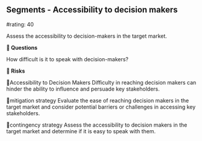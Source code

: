 

## Segments - Accessibility to decision makers

#rating: 40


Assess the accessibility to decision-makers in the target market.

**💭 Questions**

How difficult is it to speak with decision-makers?

**🚨 Risks**

🚨Accessibility to Decision Makers
Difficulty in reaching decision makers can hinder the ability to influence and persuade key stakeholders.

🚨mitigation strategy
Evaluate the ease of reaching decision makers in the target market and consider potential barriers or challenges in accessing key stakeholders.

🚨contingency strategy
Assess the accessibility to decision makers in the target market and determine if it is easy to speak with them.




